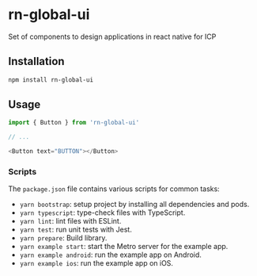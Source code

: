 # rn-global-ui

Set of components to design applications in react native for ICP

## Installation

```sh
npm install rn-global-ui
```

## Usage

```js
import { Button } from 'rn-global-ui'

// ...

<Button text="BUTTON"></Button>
```

### Scripts

The `package.json` file contains various scripts for common tasks:

- `yarn bootstrap`: setup project by installing all dependencies and pods.
- `yarn typescript`: type-check files with TypeScript.
- `yarn lint`: lint files with ESLint.
- `yarn test`: run unit tests with Jest.
- `yarn prepare`: Build library.
- `yarn example start`: start the Metro server for the example app.
- `yarn example android`: run the example app on Android.
- `yarn example ios`: run the example app on iOS.
